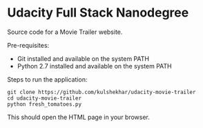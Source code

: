 # Udacity Full Stack Nanodegree

Source code for a Movie Trailer website.

Pre-requisites:
- Git installed and available on the system PATH
- Python 2.7 installed and available on the system PATH

Steps to run the application:
```
git clone https://github.com/kulshekhar/udacity-movie-trailer
cd udacity-movie-trailer
python fresh_tomatoes.py
```

This should open the HTML page in your browser.
